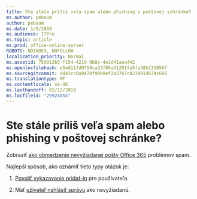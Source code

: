 ```yaml
---
title: Ste stále príliš veľa spam alebo phishing v poštovej schránke?
ms.author: pebaum
author: pebaum
ms.date: 1/9/2019
ms.audience: ITPro
ms.topic: article
ms.prod: office-online-server
ROBOTS: NOINDEX, NOFOLLOW
localization_priority: Normal
ms.assetid: 75d912b3-f154-4219-9b8c-4e1d41aaa442
ms.openlocfilehash: e5e611fd9f59ca33f05a31201fa5fa38b131056f
ms.sourcegitcommit: dd43cc0a9470f98b8ef2a3787c823801d674c666
ms.translationtype: MT
ms.contentlocale: sk-SK
ms.lasthandoff: 02/12/2019
ms.locfileid: "29924855"
---
```

# <a name="are-you-getting-too-much-spam-or-phish-in-your-mailbox"></a>Ste stále príliš veľa spam alebo phishing v poštovej schránke?

Zobraziť [ako obmedzenie nevyžiadanej pošty Office 365](https://docs.microsoft.com/office365/securitycompliance/reduce-spam-email) problémov spam. 
  
Najlepší spôsob, ako oznámiť tieto typy otázok je: 
  
1. [Povoliť vykazovanie pridať-in](https://docs.microsoft.com/office365/securitycompliance/enable-the-report-message-add-in) pre používateľa. 
    
2. Mať [užívateľ nahlásiť správu](https://support.office.com/article/b5caa9f1-cdf3-4443-af8c-ff724ea719d2) ako nevyžiadanú. 
    

